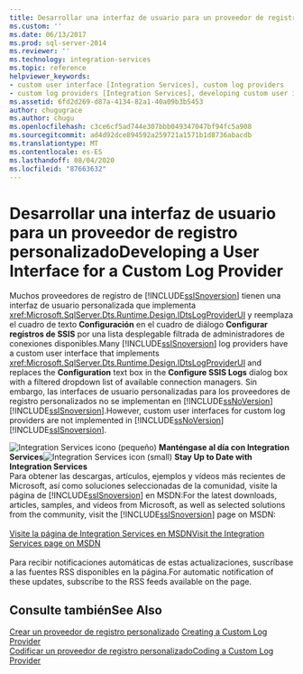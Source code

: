 ```yaml
---
title: Desarrollar una interfaz de usuario para un proveedor de registro personalizado | Microsoft Docs
ms.custom: ''
ms.date: 06/13/2017
ms.prod: sql-server-2014
ms.reviewer: ''
ms.technology: integration-services
ms.topic: reference
helpviewer_keywords:
- custom user interface [Integration Services], custom log providers
- custom log providers [Integration Services], developing custom user interface
ms.assetid: 6fd2d269-d87a-4134-82a1-40a09b3b5453
author: chugugrace
ms.author: chugu
ms.openlocfilehash: c3ce6cf5ad744e307bbb049347047bf94fc5a908
ms.sourcegitcommit: ad4d92dce894592a259721a1571b1d8736abacdb
ms.translationtype: MT
ms.contentlocale: es-ES
ms.lasthandoff: 08/04/2020
ms.locfileid: "87663632"
---
```

# <a name="developing-a-user-interface-for-a-custom-log-provider"></a><span data-ttu-id="e3634-102">Desarrollar una interfaz de usuario para un proveedor de registro personalizado</span><span class="sxs-lookup"><span data-stu-id="e3634-102">Developing a User Interface for a Custom Log Provider</span></span>
  <span data-ttu-id="e3634-103">Muchos proveedores de registro de [!INCLUDE[ssISnoversion](../../../includes/ssisnoversion-md.md)] tienen una interfaz de usuario personalizada que implementa <xref:Microsoft.SqlServer.Dts.Runtime.Design.IDtsLogProviderUI> y reemplaza el cuadro de texto **Configuración** en el cuadro de diálogo **Configurar registros de SSIS** por una lista desplegable filtrada de administradores de conexiones disponibles.</span><span class="sxs-lookup"><span data-stu-id="e3634-103">Many [!INCLUDE[ssISnoversion](../../../includes/ssisnoversion-md.md)] log providers have a custom user interface that implements <xref:Microsoft.SqlServer.Dts.Runtime.Design.IDtsLogProviderUI> and replaces the **Configuration** text box in the **Configure SSIS Logs** dialog box with a filtered dropdown list of available connection managers.</span></span> <span data-ttu-id="e3634-104">Sin embargo, las interfaces de usuario personalizadas para los proveedores de registro personalizados no se implementan en [!INCLUDE[ssNoVersion](../../../includes/ssnoversion-md.md)] [!INCLUDE[ssISnoversion](../../../includes/ssisnoversion-md.md)].</span><span class="sxs-lookup"><span data-stu-id="e3634-104">However, custom user interfaces for custom log providers are not implemented in [!INCLUDE[ssNoVersion](../../../includes/ssnoversion-md.md)] [!INCLUDE[ssISnoversion](../../../includes/ssisnoversion-md.md)].</span></span>  
  
<span data-ttu-id="e3634-105">![Integration Services icono (pequeño)](../../media/dts-16.gif "Icono de Integration Services (pequeño)")  **Manténgase al día con Integration Services**</span><span class="sxs-lookup"><span data-stu-id="e3634-105">![Integration Services icon (small)](../../media/dts-16.gif "Integration Services icon (small)")  **Stay Up to Date with Integration Services**</span></span><br /> <span data-ttu-id="e3634-106">Para obtener las descargas, artículos, ejemplos y vídeos más recientes de Microsoft, así como soluciones seleccionadas de la comunidad, visite la página de [!INCLUDE[ssISnoversion](../../../includes/ssisnoversion-md.md)] en MSDN:</span><span class="sxs-lookup"><span data-stu-id="e3634-106">For the latest downloads, articles, samples, and videos from Microsoft, as well as selected solutions from the community, visit the [!INCLUDE[ssISnoversion](../../../includes/ssisnoversion-md.md)] page on MSDN:</span></span><br /><br /> [<span data-ttu-id="e3634-107">Visite la página de Integration Services en MSDN</span><span class="sxs-lookup"><span data-stu-id="e3634-107">Visit the Integration Services page on MSDN</span></span>](https://go.microsoft.com/fwlink/?LinkId=136655)<br /><br /> <span data-ttu-id="e3634-108">Para recibir notificaciones automáticas de estas actualizaciones, suscríbase a las fuentes RSS disponibles en la página.</span><span class="sxs-lookup"><span data-stu-id="e3634-108">For automatic notification of these updates, subscribe to the RSS feeds available on the page.</span></span>  
  
## <a name="see-also"></a><span data-ttu-id="e3634-109">Consulte también</span><span class="sxs-lookup"><span data-stu-id="e3634-109">See Also</span></span>  
 <span data-ttu-id="e3634-110">[Crear un proveedor de registro personalizado](creating-a-custom-log-provider.md) </span><span class="sxs-lookup"><span data-stu-id="e3634-110">[Creating a Custom Log Provider](creating-a-custom-log-provider.md) </span></span>  
 [<span data-ttu-id="e3634-111">Codificar un proveedor de registro personalizado</span><span class="sxs-lookup"><span data-stu-id="e3634-111">Coding a Custom Log Provider</span></span>](coding-a-custom-log-provider.md)  
  
  
